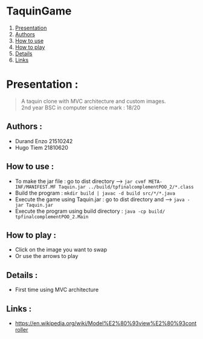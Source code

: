 # TaquinGame

1. [Presentation](#presentation-)
2. [Authors](#authors-)
3. [How to use](#how-to-use-)
4. [How to play](#how-to-play-)
5. [Details](#details-)
6. [Links](#links-)

# Presentation :

>A taquin clone with MVC architecture and custom images.<br>
2nd year BSC in computer science mark : 18/20

## Authors :

- Durand Enzo 21510242
- Hugo Tiem 21810620

## How to use : 

- To make the jar file : go to dist directory --> ``jar cvmf META-INF/MANIFEST.MF Taquin.jar ../build/tpfinalcomplementPOO_2/*.class``
- Build the program : ``mkdir build | javac -d build src/*/*.java``
- Execute the game using Taquin.jar : go to dist directory and --> ``java -jar Taquin.jar``
- Execute the program using build directory : ``java -cp build/ tpfinalcomplementPOO_2.Main``

## How to play :

- Click on the image you want to swap
- Or use the arrows to play

## Details :

- First time using MVC architecture

## Links :

- https://en.wikipedia.org/wiki/Model%E2%80%93view%E2%80%93controller
